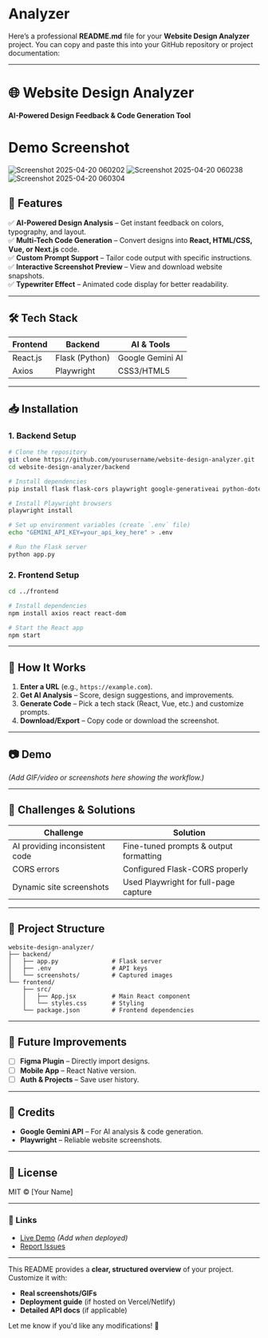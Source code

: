 # Analyzer

Here’s a professional **README.md** file for your **Website Design Analyzer** project. You can copy and paste this into your GitHub repository or project documentation:

---

# **🌐 Website Design Analyzer**  
**AI-Powered Design Feedback & Code Generation Tool**  

# Demo Screenshot
![Screenshot 2025-04-20 060202](https://github.com/user-attachments/assets/b28a182d-3564-4f3c-b07b-efa99a51c845)
![Screenshot 2025-04-20 060238](https://github.com/user-attachments/assets/a26a41ba-72ed-4cb5-8cf2-c6ffd1497b04)
![Screenshot 2025-04-20 060304](https://github.com/user-attachments/assets/a90e8a51-167b-41eb-a242-6a8e8bbf4938)


## **🚀 Features**  
✅ **AI-Powered Design Analysis** – Get instant feedback on colors, typography, and layout.  
✅ **Multi-Tech Code Generation** – Convert designs into **React, HTML/CSS, Vue, or Next.js** code.  
✅ **Custom Prompt Support** – Tailor code output with specific instructions.  
✅ **Interactive Screenshot Preview** – View and download website snapshots.  
✅ **Typewriter Effect** – Animated code display for better readability.  

---

## **🛠️ Tech Stack**  
| **Frontend** | **Backend** | **AI & Tools** |  
|--------------|-------------|----------------|  
| React.js     | Flask (Python) | Google Gemini AI |  
| Axios        | Playwright  | CSS3/HTML5     |  

---

## **📥 Installation**  

### **1. Backend Setup**  
```bash
# Clone the repository
git clone https://github.com/yourusername/website-design-analyzer.git
cd website-design-analyzer/backend

# Install dependencies
pip install flask flask-cors playwright google-generativeai python-dotenv

# Install Playwright browsers
playwright install

# Set up environment variables (create `.env` file)
echo "GEMINI_API_KEY=your_api_key_here" > .env

# Run the Flask server
python app.py
```

### **2. Frontend Setup**  
```bash
cd ../frontend

# Install dependencies
npm install axios react react-dom

# Start the React app
npm start
```

---

## **🎯 How It Works**  
1. **Enter a URL** (e.g., `https://example.com`).  
2. **Get AI Analysis** – Score, design suggestions, and improvements.  
3. **Generate Code** – Pick a tech stack (React, Vue, etc.) and customize prompts.  
4. **Download/Export** – Copy code or download the screenshot.  

---

## **📷 Demo**  
*(Add GIF/video or screenshots here showing the workflow.)*  

---

## **🚧 Challenges & Solutions**  
| **Challenge**               | **Solution**                          |  
|-----------------------------|---------------------------------------|  
| AI providing inconsistent code | Fine-tuned prompts & output formatting |  
| CORS errors                 | Configured Flask-CORS properly        |  
| Dynamic site screenshots    | Used Playwright for full-page capture |  

---

## **📂 Project Structure**  
```
website-design-analyzer/  
├── backend/  
│   ├── app.py               # Flask server  
│   ├── .env                 # API keys  
│   └── screenshots/         # Captured images  
└── frontend/  
    ├── src/  
    │   ├── App.jsx          # Main React component  
    │   └── styles.css       # Styling  
    └── package.json         # Frontend dependencies  
```

---

## **🔮 Future Improvements**  
- [ ] **Figma Plugin** – Directly import designs.  
- [ ] **Mobile App** – React Native version.  
- [ ] **Auth & Projects** – Save user history.  

---

## **🙏 Credits**  
- **Google Gemini API** – For AI analysis & code generation.  
- **Playwright** – Reliable website screenshots.  

---

## **📜 License**  
MIT © [Your Name]  

---

### **🔗 Links**  
- [Live Demo](#) *(Add when deployed)*  
- [Report Issues](https://github.com/yourusername/website-design-analyzer/issues)  

---

This README provides a **clear, structured overview** of your project. Customize it with:  
- **Real screenshots/GIFs**  
- **Deployment guide** (if hosted on Vercel/Netlify)  
- **Detailed API docs** (if applicable)  

Let me know if you'd like any modifications! 🚀
